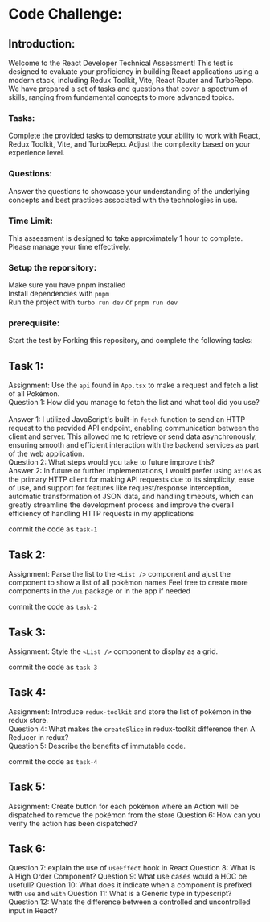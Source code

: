 # Code Challenge:

## Introduction:
Welcome to the React Developer Technical Assessment! This test is designed to evaluate your proficiency in building React applications using a modern stack, including Redux Toolkit, Vite, React Router and TurboRepo. We have prepared a set of tasks and questions that cover a spectrum of skills, ranging from fundamental concepts to more advanced topics.

### Tasks: 
Complete the provided tasks to demonstrate your ability to work with React, Redux Toolkit, Vite, and TurboRepo. Adjust the complexity based on your experience level.

### Questions:
Answer the questions to showcase your understanding of the underlying concepts and best practices associated with the technologies in use.

### Time Limit:
This assessment is designed to take approximately 1 hour to complete. Please manage your time effectively.

### Setup the reporsitory:
Make sure you have pnpm installed<br>
Install dependencies with `pnpm`<br>
Run the project with `turbo run dev` or `pnpm run dev`

### prerequisite:
Start the test by Forking this repository, and complete the following tasks:<br>

## Task 1:
Assignment: Use the `api` found in `App.tsx` to make a request and fetch a list of all Pokémon.<br>
Question 1: How did you manage to fetch the list and what tool did you use?<br><br>
Answer 1: I utilized JavaScript's built-in `fetch` function to send an HTTP request to the provided API endpoint, enabling communication between the client and server. This allowed me to retrieve or send data asynchronously, ensuring smooth and efficient interaction with the backend services as part of the web application.
<br>
Question 2: What steps would you take to future improve this?<br>
Answer 2: In future or further implementations, I would prefer using `axios` as the primary HTTP client for making API requests due to its simplicity, ease of use, and support for features like request/response interception, automatic transformation of JSON data, and handling timeouts, which can greatly streamline the development process and improve the overall efficiency of handling HTTP requests in my applications

commit the code as `task-1`<br>

## Task 2:
Assignment: Parse the list to the `<List />` component and ajust the component to show a list of all pokémon names
Feel free to create more components in the `/ui` package or in the app if needed 

commit the code as `task-2`<br>

## Task 3:
Assignment: Style the `<List />` component to display as a grid.

commit the code as `task-3`<br>

## Task 4:
Assignment: Introduce `redux-toolkit` and store the list of pokémon in the redux store.<br>
Question 4: What makes the `createSlice` in redux-toolkit difference then A Reducer in redux?<br>
Question 5: Describe the benefits of immutable code.<br>

commit the code as `task-4`<br>

## Task 5:
Assignment: Create button for each pokémon where an Action will be dispatched to remove the pokémon from the store 
Question 6: How can you verify the action has been dispatched?

## Task 6:
Question 7: explain the use of `useEffect` hook in React
Question 8: What is A High Order Component?
Question 9: What use cases would a HOC be usefull?
Question 10: What does it indicate when a component is prefixed with `use` and `with`
Question 11: What is a Generic type in typescript?
Question 12: Whats the difference between a controlled and uncontrolled input in React?





